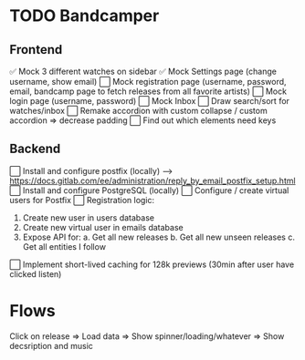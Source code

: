 # TODO Bandcamper

## Frontend

:white_check_mark: Mock 3 different watches on sidebar
:white_check_mark: Mock Settings page (change username, show email)
:white_large_square: Mock registration page (username, password, email, bandcamp page to fetch releases from all favorite artists)
:white_large_square: Mock login page (username, password)
:white_large_square: Mock Inbox
:white_large_square: Draw search/sort for watches/inbox
:white_large_square: Remake accordion with custom collapse / custom accordion => decrease padding
:white_large_square: Find out which elements need keys

## Backend

:white_large_square: Install and configure postfix (locally) --> https://docs.gitlab.com/ee/administration/reply_by_email_postfix_setup.html
:white_large_square: Install and configure PostgreSQL (locally)
:white_large_square: Configure / create virtual users for Postfix
:white_large_square: Registration logic:

1. Create new user in users database
2. Create new virtual user in emails database
3. Expose API for:
   a. Get all new releases
   b. Get all new unseen releases
   c. Get all entities I follow

:white_large_square: Implement short-lived caching for 128k previews (30min after user have clicked listen)

# Flows

Click on release => Load data => Show spinner/loading/whatever => Show decsription and music
